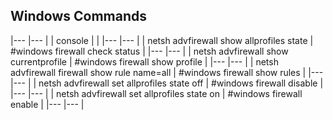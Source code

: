 ## Windows Commands

|---	|---	|
|  console 	|   	|
|---	|---	|
|  netsh advfirewall show allprofiles state 	|   #windows firewall check status	|
|---	|---	|
|  netsh advfirewall show currentprofile 	|   #windows firewall show profile	|
|---	|---	|
|  netsh advfirewall firewall show rule name=all 	|  #windows firewall show rules 	|
|---	|---	|
|  netsh advfirewall set allprofiles state off 	|   #windows firewall disable	|
|---	|---	|
|  netsh advfirewall set allprofiles state on 	|   #windows firewall enable	|
|---	|---	|

